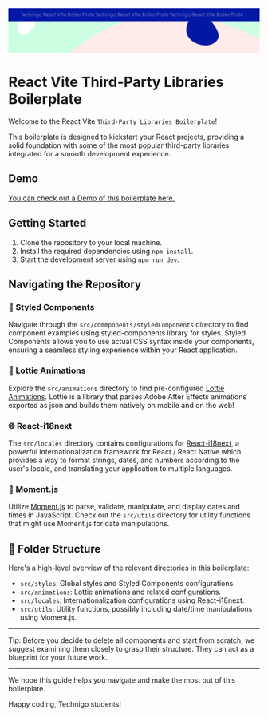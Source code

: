  <img src="/src/assets/boiler-plate.svg" alt="Project Banner Image">

# React Vite Third-Party Libraries Boilerplate

Welcome to the React Vite `Third-Party Libraries Boilerplate`!

This boilerplate is designed to kickstart your React projects, providing a solid foundation with some of the most popular third-party libraries integrated for a smooth development experience.

## Demo

[You can check out a Demo of this boilerplate here.](https://technigo-third-partylibs-boiler-plate.netlify.app/)

## Getting Started

1.  Clone the repository to your local machine.
2.  Install the required dependencies using `npm install`.
3.  Start the development server using `npm run dev`.

## Navigating the Repository

### 🎨 Styled Components

Navigate through the `src/commponents/styledComponents` directory to find component examples using styled-components library for styles. Styled Components allows you to use actual CSS syntax inside your components, ensuring a seamless styling experience within your React application.

### 🎥 Lottie Animations

Explore the `src/animations` directory to find pre-configured [Lottie Animations](https://airbnb.io/lottie/#/). Lottie is a library that parses Adobe After Effects animations exported as json and builds them natively on mobile and on the web!

### 🌐 React-i18next

The `src/locales` directory contains configurations for [React-i18next](https://react.i18next.com/), a powerful internationalization framework for React / React Native which provides a way to format strings, dates, and numbers according to the user's locale, and translating your application to multiple languages.

### 📅 Moment.js

Utilize [Moment.js](https://momentjs.com/) to parse, validate, manipulate, and display dates and times in JavaScript. Check out the `src/utils` directory for utility functions that might use Moment.js for date manipulations.

## 📁 Folder Structure

Here's a high-level overview of the relevant directories in this boilerplate:

- `src/styles`: Global styles and Styled Components configurations.
- `src/animations`: Lottie animations and related configurations.
- `src/locales`: Internationalization configurations using React-i18next.
- `src/utils`: Utility functions, possibly including date/time manipulations using Moment.js.

---

Tip: Before you decide to delete all components and start from scratch, we suggest examining them closely to grasp their structure. They can act as a blueprint for your future work.

---

We hope this guide helps you navigate and make the most out of this boilerplate.

Happy coding, Technigo students!
